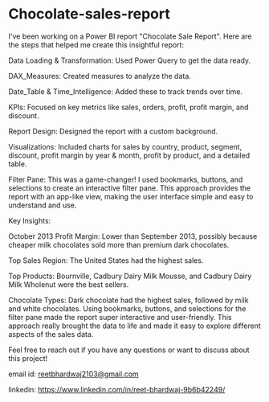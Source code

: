 # Chocolate-sales-report

I've been working on a Power BI report "Chocolate Sale Report". 
Here are the steps that helped me create this insightful report:

Data Loading & Transformation: Used Power Query to get the data ready. 

DAX_Measures: Created measures to analyze the data. 

Date_Table & Time_Intelligence: Added these to track trends over time. 

KPIs: Focused on key metrics like sales, orders, profit, profit margin, and discount. 

Report Design: Designed the report with a custom background. 

Visualizations: Included charts for sales by country, product, segment, discount, profit margin by year & month, profit by product, and a detailed table. 

Filter Pane: This was a game-changer! I used bookmarks, buttons, and selections to create an interactive filter pane. This approach provides the report with an app-like view, making the user interface simple and easy to understand and use. 

Key Insights:

October 2013 Profit Margin: Lower than September 2013, possibly because cheaper milk chocolates sold more than premium dark chocolates.

Top Sales Region: The United States had the highest sales.

Top Products: Bournville, Cadbury Dairy Milk Mousse, and Cadbury Dairy Milk Wholenut were the best sellers. 

Chocolate Types: Dark chocolate had the highest sales, followed by milk and white chocolates. 
Using bookmarks, buttons, and selections for the filter pane made the report super interactive and user-friendly. This approach really brought the data to life and made it easy to explore different aspects of the sales data. 

Feel free to reach out if you have any questions or want to discuss about this project! 

email id: reetbhardwaj2103@gmail.com

linkedin: https://www.linkedin.com/in/reet-bhardwaj-9b6b42249/


